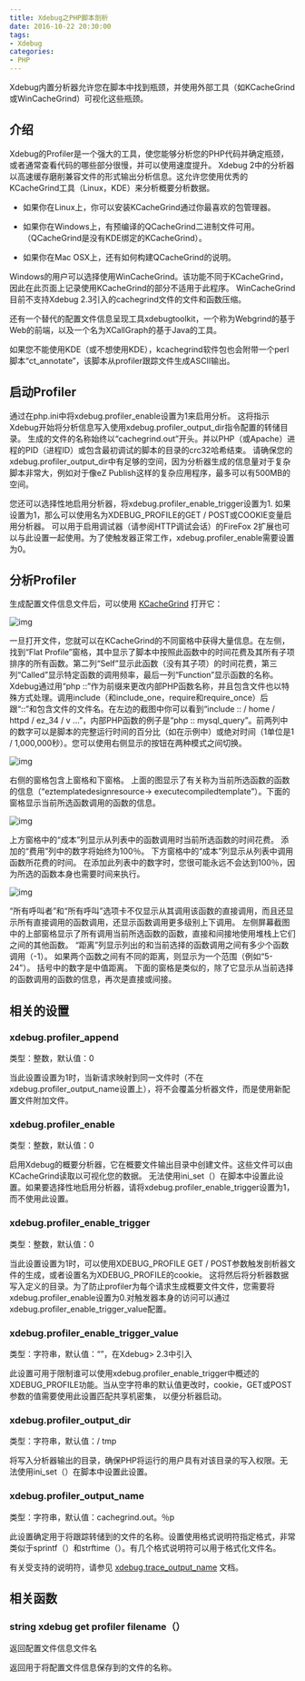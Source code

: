 ```yaml
---
title: Xdebug之PHP脚本剖析
date: 2016-10-22 20:30:00
tags:
- Xdebug
categories:
- PHP
---
```



Xdebug内置分析器允许您在脚本中找到瓶颈，并使用外部工具（如KCacheGrind或WinCacheGrind）可视化这些瓶颈。

<!-- more -->

## 介绍

Xdebug的Profiler是一个强大的工具，使您能够分析您的PHP代码并确定瓶颈，或者通常查看代码的哪些部分很慢，并可以使用速度提升。
Xdebug 2中的分析器以高速缓存磨削兼容文件的形式输出分析信息。这允许您使用优秀的KCacheGrind工具（Linux，KDE）来分析概要分析数据。
- 如果你在Linux上，你可以安装KCacheGrind通过你最喜欢的包管理器。

- 如果你在Windows上，有预编译的QCacheGrind二进制文件可用。 （QCacheGrind是没有KDE绑定的KCacheGrind）。

- 如果你在Mac OSX上，还有如何构建QCacheGrind的说明。

Windows的用户可以选择使用WinCacheGrind。该功能不同于KCacheGrind，因此在此页面上记录使用KCacheGrind的部分不适用于此程序。 WinCacheGrind目前不支持Xdebug 2.3引入的cachegrind文件的文件和函数压缩。

还有一个替代的配置文件信息呈现工具xdebugtoolkit，一个称为Webgrind的基于Web的前端，以及一个名为XCallGraph的基于Java的工具。

如果您不能使用KDE（或不想使用KDE），kcachegrind软件包也会附带一个perl脚本“ct_annotate”，该脚本从profiler跟踪文件生成ASCII输出。

## 启动Profiler

通过在php.ini中将xdebug.profiler_enable设置为1来启用分析。
这将指示Xdebug开始将分析信息写入使用xdebug.profiler_output_dir指令配置的转储目录。
生成的文件的名称始终以“cachegrind.out”开头。并以PHP（或Apache）进程的PID（进程ID）或包含最初调试的脚本的目录的crc32哈希结束。
请确保您的xdebug.profiler_output_dir中有足够的空间，因为分析器生成的信息量对于复杂脚本非常大，例如对于像eZ Publish这样的复杂应用程序，最多可以有500MB的空间。

您还可以选择性地启用分析器，将xdebug.profiler_enable_trigger设置为1.
如果设置为1，那么可以使用名为XDEBUG_PROFILE的GET / POST或COOKIE变量启用分析器。
可以用于启用调试器（请参阅HTTP调试会话）的FireFox 2扩展也可以与此设置一起使用。为了使触发器正常工作，xdebug.profiler_enable需要设置为0。

## 分析Profiler

生成配置文件信息文件后，可以使用 [KCacheGrind](https://kcachegrind.github.io/) 打开它：

![img](https://xdebug.org/images/docs/kc-open.png)

一旦打开文件，您就可以在KCacheGrind的不同窗格中获得大量信息。在左侧，找到“Flat Profile”窗格，其中显示了脚本中按照此函数中的时间花费及其所有子项排序的所​​有函数。第二列“Self”显示此函数（没有其子项）的时间花费，第三列“Called”显示特定函数的调用频率，最后一列“Function”显示函数的名称。 Xdebug通过用“php ::”作为前缀来更改内部PHP函数名称，并且包含文件也以特殊方式处理。调用include（和include_one，require和require_once）后跟“::”和包含文件的文件名。在左边的截图中你可以看到“include :: / home / httpd / ez_34 / v ...”，内部PHP函数的例子是“php :: mysql_query”。前两列中的数字可以是脚本的完整运行时间的百分比（如在示例中）或绝对时间（1单位是1 / 1,000,000秒）。您可以使用右侧显示的按钮在两种模式之间切换。

![img](https://xdebug.org/images/docs/kc-profile.png)

右侧的窗格包含上窗格和下窗格。 上面的图显示了有关称为当前所选函数的函数的信息（“eztemplatedesignresource-> executecompiledtemplate”）。下面的窗格显示当前所选函数调用的函数的信息。

![img](https://xdebug.org/images/docs/kc-right-call.png)

上方窗格中的“成本”列显示从列表中的函数调用时当前所选函数的时间花费。 添加的“费用”列中的数字将始终为100％。 下方窗格中的“成本”列显示从列表中调用函数所花费的时间。 在添加此列表中的数字时，您很可能永远不会达到100％，因为所选的函数本身也需要时间来执行。

![img](https://xdebug.org/images/docs/kc-right-callers.png)

“所有呼叫者”和“所有呼叫”选项卡不仅显示从其调用该函数的直接调用，而且还显示所有直接调用的函数调用，还显示函数调用更多级别上下调用。 左侧屏幕截图中的上部窗格显示了所有调用当前所选函数的函数，直接和间接地使用堆栈上它们之间的其他函数。 “距离”列显示列出的和当前选择的函数调用之间有多少个函数调用（-1）。 如果两个函数之间有不同的距离，则显示为一个范围（例如“5-24”）。 括号中的数字是中值距离。 下面的窗格是类似的，除了它显示从当前选择的函数调用的函数的信息，再次是直接或间接。


## 相关的设置

### xdebug.profiler_append

类型：整数，默认值：0

当此设置设置为1时，当新请求映射到同一文件时（不在xdebug.profiler_output_name设置上），将不会覆盖分析器文件，而是使用新配置文件附加文件。

### xdebug.profiler_enable

类型：整数，默认值：0

启用Xdebug的概要分析器，它在概要文件输出目录中创建文件。这些文件可以由KCacheGrind读取以可视化您的数据。
无法使用ini_set（）在脚本中设置此设置。如果要选择性地启用分析器，请将xdebug.profiler_enable_trigger设置为1，而不使用此设置。

### xdebug.profiler_enable_trigger

类型：整数，默认值：0

当此设置设置为1时，可以使用XDEBUG_PROFILE GET / POST参数触发剖析器文件的生成，或者设置名为XDEBUG_PROFILE的cookie。
这将然后将分析器数据写入定义的目录。为了防止profiler为每个请求生成概要文件文件，您需要将xdebug.profiler_enable设置为0.对触发器本身的访问可以通过xdebug.profiler_enable_trigger_value配置。

### xdebug.profiler_enable_trigger_value

类型：字符串，默认值：“”，在Xdebug> 2.3中引入

此设置可用于限制谁可以使用xdebug.profiler_enable_trigger中概述的XDEBUG_PROFILE功能。当从空字符串的默认值更改时，cookie，GET或POST参数的值需要使用此设置匹配共享机密集，
以便分析器启动。

### xdebug.profiler_output_dir

类型：字符串，默认值：/ tmp

将写入分析器输出的目录，确保PHP将运行的用户具有对该目录的写入权限。无法使用ini_set（）在脚本中设置此设置。

### xdebug.profiler_output_name

类型：字符串，默认值：cachegrind.out。％p

此设置确定用于将跟踪转储到的文件的名称。设置使用格式说明符指定格式，非常类似于sprintf（）和strftime（）。有几个格式说明符可以用于格式化文件名。

有关受支持的说明符，请参见 [xdebug.trace_output_name](https://xdebug.org/docs/all_settings#trace_output_name) 文档。

## 相关函数

### string xdebug get profiler filename（）

返回配置文件信息文件名

返回用于将配置文件信息保存到的文件的名称。
